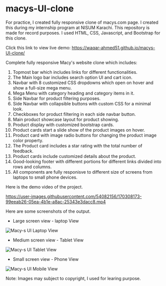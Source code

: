 # macys-UI-clone
For practice, I created fully responsive clone of macys.com page. I created this during my internship program at NISUM Karachi. This repository is made for record purposes. I used HTML, CSS, Javascript, and Bootstrap for this clone.

Click this link to view live demo:
https://waqar-ahmed51.github.io/macys-UI-clone/

Complete fully responsive Macy's website clone which includes:

1. Topmost bar which includes links for different functionalities.
2. The Main logo bar includes search option UI and cart icon.
3. Navbar with 8 customized CSS dropdowns which open on hover and show a full-size mega menu.
4. Mega Menu with category heading and category items in it.
5. Side Navbar for product filtering purposes.
6. Side Navbar with collapsible buttons with custom CSS for a minimal look.
7. Checkboxes for product filtering in each side navbar button.
8. Main product showcase layout for product showing.
9. Product display with customized bootstrap cards.
10. Product cards start a slide show of the product images on hover.
11. Product card with image radio buttons for changing the product image color property.
12. The Product card includes a star rating with the total number of feedback.
13. Product cards include customized details about the product.
14. Good-looking footer with different portions for different links divided into rows and columns.
15. All components are fully responisve to different size of screens from laptops to small phone devices.


Here is the demo video of the project.



https://user-images.githubusercontent.com/54082156/170308173-99eeab26-05ea-4b1e-a8ac-25343e3dacc8.mp4



Here are some screenshots of the output. 

- Large screen view - laptop View

![Macy-s UI Laptop View](https://user-images.githubusercontent.com/54082156/170293931-eeadcd00-a06b-4bcf-ad58-de4670f5779f.png)

- Medium screen view - Tablet View

![Macy-s UI Tablet View](https://user-images.githubusercontent.com/54082156/170296183-d34c27b5-7210-4c43-a323-aa056e9decff.png)

- Small screen view - Phone View

![Macy-s UI Mobile View](https://user-images.githubusercontent.com/54082156/170296695-335918d9-77b0-4714-a345-72bf9f826d59.png)



Note: Images may subject to copyright, I used for learing purpose. 
